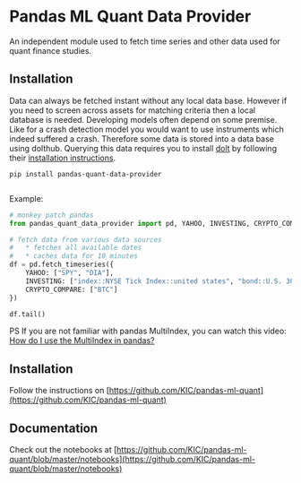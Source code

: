 # Pandas ML Quant Data Provider

An independent module used to fetch time series and other data used for quant finance studies.

## Installation

Data can always be fetched instant without any local data base. However if you need to screen across assets
for matching criteria then a local database is needed. Developing models often depend on some premise. Like 
for a crash detection model you would want to use instruments which indeed suffered a crash. Therefore some
data is stored into a data base using dolthub. Querying this data requires you to install [dolt][dolt] by
following their [installation instructions][dolt].  

```shell script
pip install pandas-quant-data-provider
 
```
   


 
Example:

```python
# monkey patch pandas 
from pandas_quant_data_provider import pd, YAHOO, INVESTING, CRYPTO_COMPARE

# fetch data from various data sources 
#   * fetches all available dates
#   * caches data for 10 minutes
df = pd.fetch_timeseries({
    YAHOO: ["SPY", "DIA"],
    INVESTING: ["index::NYSE Tick Index::united states", "bond::U.S. 30Y::united states"],
    CRYPTO_COMPARE: ["BTC"]
})

df.tail()
```

PS If you are not familiar with pandas MultiIndex, you can watch this video:
[How do I use the MultiIndex in pandas?](https://www.youtube.com/watch?v=tcRGa2soc-c)

 
## Installation
Follow the instructions on [https://github.com/KIC/pandas-ml-quant](https://github.com/KIC/pandas-ml-quant)

## Documentation
Check out the notebooks at [https://github.com/KIC/pandas-ml-quant/blob/master/notebooks](https://github.com/KIC/pandas-ml-quant/blob/master/notebooks)


[dolt]: https://www.dolthub.com/blog/2020-02-03-dolt-and-dolthub-getting-started/